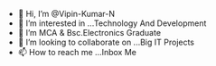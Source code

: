 - 👋 Hi, I’m @Vipin-Kumar-N
- 👀 I’m interested in ...Technology And Development
- 🌱 I’m MCA & Bsc.Electronics Graduate
- 💞️ I’m looking to collaborate on ...Big IT Projects
- 📫 How to reach me ...Inbox Me

<!---
Vipin-Kumar-N/Vipin-Kumar-N is a ✨ special ✨ repository because its `README.md` (this file) appears on your GitHub profile.
You can click the Preview link to take a look at your changes.
--->
